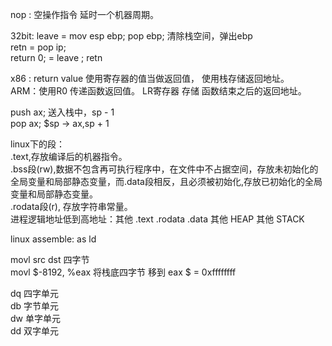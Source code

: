 nop : 空操作指令 延时一个机器周期。  

32bit: leave = mov esp ebp; pop ebp; 清除栈空间，弹出ebp  
       retn = pop ip;  
return 0; =  leave ; retn  

x86 : return value 使用寄存器的值当做返回值， 使用栈存储返回地址。  
ARM：使用R0 传递函数返回值。 LR寄存器 存储 函数结束之后的返回地址。  

push ax;  送入栈中，sp - 1  
pop ax; $sp -> ax,sp + 1  

linux下的段：  
.text,存放编译后的机器指令。  
.bss段(rw),数据不包含再可执行程序中，在文件中不占据空间，存放未初始化的全局变量和局部静态变量，而.data段相反，且必须被初始化,存放已初始化的全局变量和局部静态变量。  
.rodata段(r), 存放字符串常量。  
进程逻辑地址低到高地址：其他 .text  .rodata  .data 其他 HEAP 其他  STACK  

linux assemble: as ld  

movl src dst   四字节  
movl $-8192, %eax  将栈底四字节 移到 eax   $ = 0xffffffff  

dq 四字单元  
db 字节单元  
dw 单字单元  
dd 双字单元  
